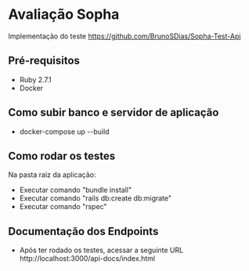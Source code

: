 

# Avaliação Sopha
Implementação do teste https://github.com/BrunoSDias/Sopha-Test-Api
## Pré-requisitos

- Ruby 2.7.1
- Docker

## Como subir banco e servidor de aplicação

- docker-compose up --build

## Como rodar os testes

Na pasta raiz da aplicação:

- Executar comando "bundle install"
- Executar comando "rails db:create db:migrate"
- Executar comando "rspec"

## Documentação dos Endpoints

- Após ter rodado os testes, acessar a seguinte URL http://localhost:3000/api-docs/index.html
